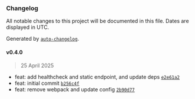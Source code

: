 ### Changelog

All notable changes to this project will be documented in this file. Dates are displayed in UTC.

Generated by [`auto-changelog`](https://github.com/CookPete/auto-changelog).

#### v0.4.0

> 25 April 2025

- feat: add healthcheck and static endpoint, and update deps [`e2e61a2`](https://github.com/datr-tech/api-freight/commit/e2e61a2a5ec20f95d07868c55f7a3382293985a8)
- feat: initial commit [`b256c4f`](https://github.com/datr-tech/api-freight/commit/b256c4f61f6cc83e70ee286e7b3322141eefcf2b)
- feat: remove webpack and update config [`2b90d77`](https://github.com/datr-tech/api-freight/commit/2b90d777a49c8744b558097041c3a97fa21a546d)
